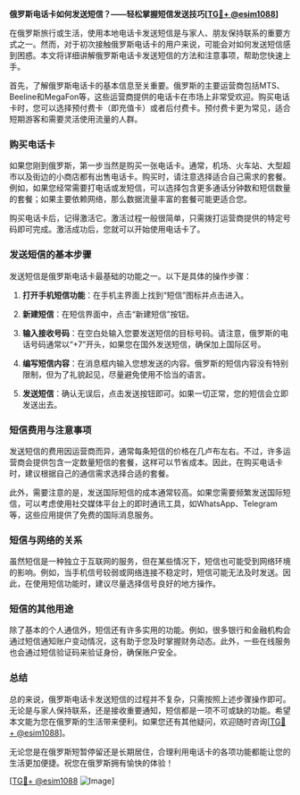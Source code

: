 **俄罗斯电话卡如何发送短信？——轻松掌握短信发送技巧[[TG💪+ @esim1088](https://t.me/s/esim1088)]**

在俄罗斯旅行或生活，使用本地电话卡发送短信是与家人、朋友保持联系的重要方式之一。然而，对于初次接触俄罗斯电话卡的用户来说，可能会对如何发送短信感到困惑。本文将详细讲解俄罗斯电话卡发送短信的方法和注意事项，帮助您快速上手。

首先，了解俄罗斯电话卡的基本信息至关重要。俄罗斯的主要运营商包括MTS、Beeline和MegaFon等，这些运营商提供的电话卡在市场上非常受欢迎。购买电话卡时，您可以选择预付费卡（即充值卡）或者后付费卡。预付费卡更为常见，适合短期游客和需要灵活使用流量的人群。

### **购买电话卡**

如果您刚到俄罗斯，第一步当然是购买一张电话卡。通常，机场、火车站、大型超市以及街边的小商店都有出售电话卡。购买时，请注意选择适合自己需求的套餐。例如，如果您经常需要打电话或发短信，可以选择包含更多通话分钟数和短信数量的套餐；如果主要依赖网络，那么数据流量丰富的套餐可能更适合您。

购买电话卡后，记得激活它。激活过程一般很简单，只需拨打运营商提供的特定号码即可完成。激活成功后，您就可以开始使用电话卡了。

### **发送短信的基本步骤**

发送短信是俄罗斯电话卡最基础的功能之一。以下是具体的操作步骤：

1. **打开手机短信功能**：在手机主界面上找到“短信”图标并点击进入。
   
2. **新建短信**：在短信界面中，点击“新建短信”按钮。

3. **输入接收号码**：在空白处输入您要发送短信的目标号码。请注意，俄罗斯的电话号码通常以“+7”开头，如果您在国外发送短信，确保加上国际区号。

4. **编写短信内容**：在消息框内输入您想发送的内容。俄罗斯的短信内容没有特别限制，但为了礼貌起见，尽量避免使用不恰当的语言。

5. **发送短信**：确认无误后，点击发送按钮即可。如果一切正常，您的短信会立即发送出去。

### **短信费用与注意事项**

发送短信的费用因运营商而异，通常每条短信的价格在几卢布左右。不过，许多运营商会提供包含一定数量短信的套餐，这样可以节省成本。因此，在购买电话卡时，建议根据自己的通信需求选择合适的套餐。

此外，需要注意的是，发送国际短信的成本通常较高。如果您需要频繁发送国际短信，可以考虑使用社交媒体平台上的即时通讯工具，如WhatsApp、Telegram等，这些应用提供了免费的国际消息服务。

### **短信与网络的关系**

虽然短信是一种独立于互联网的服务，但在某些情况下，短信也可能受到网络环境的影响。例如，当手机信号较弱或网络连接不稳定时，短信可能无法及时发送。因此，在使用短信功能时，建议尽量选择信号良好的地方操作。

### **短信的其他用途**

除了基本的个人通信外，短信还有许多实用的功能。例如，很多银行和金融机构会通过短信通知账户变动情况，这有助于您及时掌握财务动态。此外，一些在线服务也会通过短信验证码来验证身份，确保账户安全。

### **总结**

总的来说，俄罗斯电话卡发送短信的过程并不复杂，只需按照上述步骤操作即可。无论是与家人保持联系，还是接收重要通知，短信都是一项不可或缺的功能。希望本文能为您在俄罗斯的生活带来便利。如果您还有其他疑问，欢迎随时咨询[[TG💪+ @esim1088](https://t.me/s/esim1088)]。

无论您是在俄罗斯短暂停留还是长期居住，合理利用电话卡的各项功能都能让您的生活更加便捷。祝您在俄罗斯拥有愉快的体验！

[[TG💪+ @esim1088](https://t.me/s/esim1088) ![Image](https://i.postimg.cc/4NQfJmqS/Snipaste-2025-05-13-00-14-12.png)]
